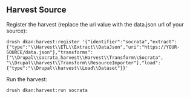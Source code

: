 ## Harvest Source

Register the harvest (replace the uri value with the data.json url of your source):
```
drush dkan:harvest:register '{"identifier":"socrata","extract":{"type":"\\Harvest\\ETL\\Extract\\DataJson","uri":"https://YOUR-SOURCE/data.json"},"transforms":["\\Drupal\\socrata_harvest\\Harvest\\Transform\\Socrata", "\\Drupal\\harvest\\Transform\\ResourceImporter"],"load":{"type":"\\Drupal\\harvest\\Load\\Dataset"}}'
```

Run the harvest:
```
drush dkan:harvest:run socrata
```
